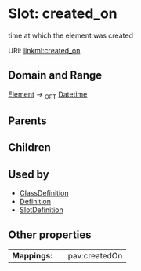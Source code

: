 
# Slot: created_on


time at which the element was created

URI: [linkml:created_on](https://w3id.org/linkml/created_on)


## Domain and Range

[Element](Element.md) &#8594;  <sub>OPT</sub> [Datetime](types/Datetime.md)

## Parents


## Children


## Used by

 * [ClassDefinition](ClassDefinition.md)
 * [Definition](Definition.md)
 * [SlotDefinition](SlotDefinition.md)

## Other properties

|  |  |  |
| --- | --- | --- |
| **Mappings:** | | pav:createdOn |


